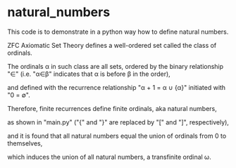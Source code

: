 # natural_numbers
This code is to demonstrate in a python way how to define natural numbers.



ZFC Axiomatic Set Theory defines a well-ordered set called the class of ordinals.

The ordinals α in such class are all sets, ordered by the binary relationship "∈" (i.e. "α∈β" indicates that α is before β in the order),

and defined with the recurrence relationship "α + 1 = α ∪ {α}" initiated with "0 = ∅".

Therefore, finite recurrences define finite ordinals, aka natural numbers,

as shown in "main.py" ("{" and "}" are replaced by "[" and "]", respectively),

and it is found that all natural numbers equal the union of ordinals from 0 to themselves,

which induces the union of all natural numbers, a transfinite ordinal ω.
